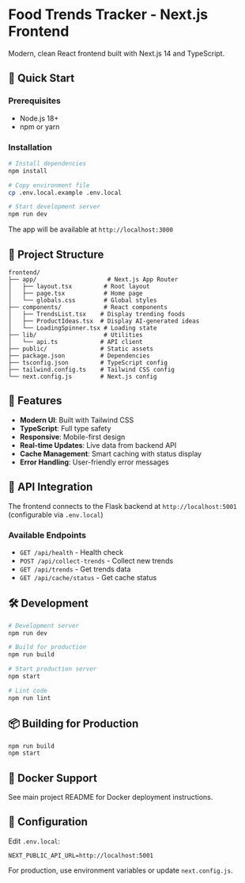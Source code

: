 # Food Trends Tracker - Next.js Frontend

Modern, clean React frontend built with Next.js 14 and TypeScript.

## 🚀 Quick Start

### Prerequisites
- Node.js 18+ 
- npm or yarn

### Installation

```bash
# Install dependencies
npm install

# Copy environment file
cp .env.local.example .env.local

# Start development server
npm run dev
```

The app will be available at `http://localhost:3000`

## 📁 Project Structure

```
frontend/
├── app/                    # Next.js App Router
│   ├── layout.tsx         # Root layout
│   ├── page.tsx           # Home page
│   └── globals.css        # Global styles
├── components/            # React components
│   ├── TrendsList.tsx    # Display trending foods
│   ├── ProductIdeas.tsx  # Display AI-generated ideas
│   └── LoadingSpinner.tsx # Loading state
├── lib/                   # Utilities
│   └── api.ts            # API client
├── public/               # Static assets
├── package.json          # Dependencies
├── tsconfig.json         # TypeScript config
├── tailwind.config.ts    # Tailwind CSS config
└── next.config.js        # Next.js config
```

## 🎨 Features

- **Modern UI**: Built with Tailwind CSS
- **TypeScript**: Full type safety
- **Responsive**: Mobile-first design
- **Real-time Updates**: Live data from backend API
- **Cache Management**: Smart caching with status display
- **Error Handling**: User-friendly error messages

## 🔌 API Integration

The frontend connects to the Flask backend at `http://localhost:5001` (configurable via `.env.local`)

### Available Endpoints

- `GET /api/health` - Health check
- `POST /api/collect-trends` - Collect new trends
- `GET /api/trends` - Get trends data
- `GET /api/cache/status` - Get cache status

## 🛠️ Development

```bash
# Development server
npm run dev

# Build for production
npm run build

# Start production server
npm start

# Lint code
npm run lint
```

## 📦 Building for Production

```bash
npm run build
npm start
```

## 🐳 Docker Support

See main project README for Docker deployment instructions.

## 🔧 Configuration

Edit `.env.local`:

```env
NEXT_PUBLIC_API_URL=http://localhost:5001
```

For production, use environment variables or update `next.config.js`.

